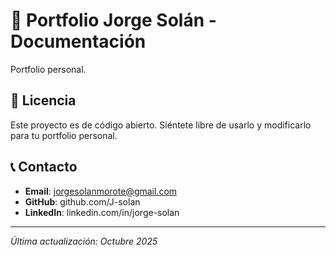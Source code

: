 # 🚀 Portfolio Jorge Solán - Documentación

Portfolio personal.


## 📄 Licencia

Este proyecto es de código abierto. Siéntete libre de usarlo y modificarlo para tu portfolio personal.

## 📞 Contacto

- **Email**: jorgesolanmorote@gmail.com
- **GitHub**: github.com/J-solan
- **LinkedIn**: linkedin.com/in/jorge-solan

---

*Última actualización: Octubre 2025*